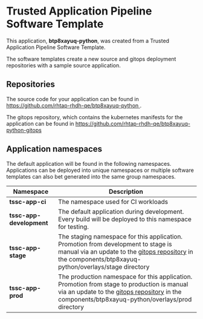 # Trusted Application Pipeline Software Template

This application, **btp8xayuq-python**, was created from a Trusted Application Pipeline Software Template.

The software templates create a new source and gitops deployment repositories with a sample source application. 

## Repositories

The source code for your application can be found in [https://github.com/rhtap-rhdh-qe/btp8xayuq-python ](https://github.com/rhtap-rhdh-qe/btp8xayuq-python ).
 
The gitops repository, which contains the kubernetes manifests for the application can be found in 
[https://github.com/rhtap-rhdh-qe/btp8xayuq-python-gitops ](https://github.com/rhtap-rhdh-qe/btp8xayuq-python-gitops ) 

## Application namespaces 

The default application will be found in the following namespaces. Applications can be deployed into unique namespaces or multiple software templates can also bet generated into the same group namespaces.  

|  Namespace   |  Description   |  
| -------- | -------- |
| **tssc-app-ci** | The namespace used for CI workloads |
| **tssc-app-development** | The default application during development. Every build will be deployed to this namespace for testing. |
| **tssc-app-stage** | The staging namespace for this application. Promotion from development to stage is manual via an update to the [gitops repository](https://github.com/rhtap-rhdh-qe/btp8xayuq-python-gitops ) in the components/btp8xayuq-python/overlays/stage directory |
| **tssc-app-prod** | The production namespace for this application. Promotion from stage to production is manual via an update to the [gitops repository](https://github.com/rhtap-rhdh-qe/btp8xayuq-python-gitops ) in the components/btp8xayuq-python/overlays/prod directory |